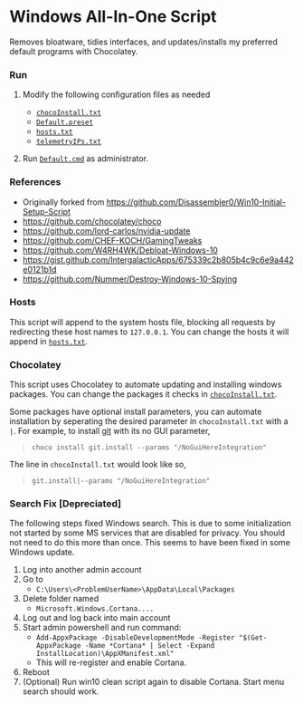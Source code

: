 # Windows All-In-One Script
Removes bloatware, tidies interfaces, and updates/installs my preferred default programs with Chocolatey.

### Run
1. Modify the following configuration files as needed
    - [`chocoInstall.txt`](./chocoInstall.txt)
    - [`Default.preset`](./Default.preset)
    - [`hosts.txt`](./hosts.txt)
    - [`telemetryIPs.txt`](./telemetryIPs.txt)

2. Run [`Default.cmd`](./Default.cmd) as administrator.

### References
- Originally forked from https://github.com/Disassembler0/Win10-Initial-Setup-Script
- https://github.com/chocolatey/choco
- https://github.com/lord-carlos/nvidia-update
- https://github.com/CHEF-KOCH/GamingTweaks
- https://github.com/W4RH4WK/Debloat-Windows-10
- https://gist.github.com/IntergalacticApps/675339c2b805b4c9c6e9a442e0121b1d
- https://github.com/Nummer/Destroy-Windows-10-Spying

### Hosts
This script will append to the system hosts file, blocking all requests by redirecting these host names to `127.0.0.1`. You can change the hosts it will append in [`hosts.txt`](./hosts.txt).

### Chocolatey
This script uses Chocolatey to automate updating and installing windows packages. You can change the packages it checks in [`chocoInstall.txt`](./chocoInstall.txt).

Some packages have optional install parameters, you can automate installation by seperating the desired parameter in `chocoInstall.txt` with a `|`.
For example, to install [git](https://chocolatey.org/packages/git.install) with its no GUI parameter,
> `choco install git.install --params "/NoGuiHereIntegration"`

The line in `chocoInstall.txt` would look like so,
> `git.install|--params "/NoGuiHereIntegration"`

### Search Fix [Depreciated]
The following steps fixed Windows search. This is due to some initialization not started by some MS services that are disabled for privacy. You should not need to do this more than once. This seems to have been fixed in some Windows update.
1. Log into another admin account
2. Go to
    - `C:\Users\<ProblemUserName>\AppData\Local\Packages`
3. Delete folder named 
    - `Microsoft.Windows.Cortana....`
4. Log out and log back into main account
5. Start admin powershell and run command:
    - `Add-AppxPackage -DisableDevelopmentMode -Register "$(Get-AppxPackage -Name *Cortana* | Select -Expand InstallLocation)\AppXManifest.xml"`
    - This will re-register and enable Cortana.
6. Reboot
7. (Optional) Run win10 clean script again to disable Cortana. Start menu search should work.
